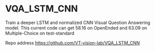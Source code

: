 # VQA_LSTM_CNN
Train a deeper LSTM and normalized CNN Visual Question Answering model. This current code can get 58.16 on OpenEnded and 63.09 on Multiple-Choice on test-standard

Repo address https://github.com/VT-vision-lab/VQA_LSTM_CNN
